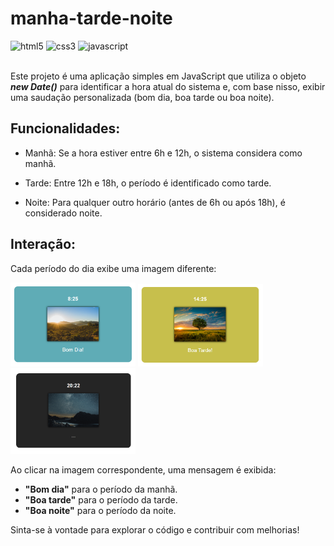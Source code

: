 # manha-tarde-noite

<div>
    <img src="https://img.shields.io/badge/HTML5-000000?style=for-the-badge&logo=html5&logoColor=E34F26" alt="html5">
    <img src="https://img.shields.io/badge/CSS3-000000?style=for-the-badge&logo=css3&logoColor=1572B6" alt="css3">
    <img src="https://img.shields.io/badge/JavaScript-000000?style=for-the-badge&logo=javascript&logoColor=F7DF1E" alt="javascript">
</div>

<br>

Este projeto é uma aplicação simples em JavaScript que utiliza o objeto <strong><i>new Date()</i></strong> para identificar a hora atual do sistema e, com base nisso, exibir uma saudação personalizada (bom dia, boa tarde ou boa noite).

## Funcionalidades:

- Manhã: Se a hora estiver entre 6h e 12h, o sistema considera como manhã.

- Tarde: Entre 12h e 18h, o período é identificado como tarde.

- Noite: Para qualquer outro horário (antes de 6h ou após 18h), é considerado noite.

## Interação:
Cada período do dia exibe uma imagem diferente:

<img src="./img/print-manha.png" width="200px">
<img src="./img/print-tarde.png" width="200px">
<img src="./img/print-noite.png" width="200px">

<br>

Ao clicar na imagem correspondente, uma mensagem é exibida:

- <strong>"Bom dia"</strong> para o período da manhã.
- <strong>"Boa tarde"</strong> para o período da tarde.
- <strong>"Boa noite"</strong> para o período da noite.

Sinta-se à vontade para explorar o código e contribuir com melhorias!